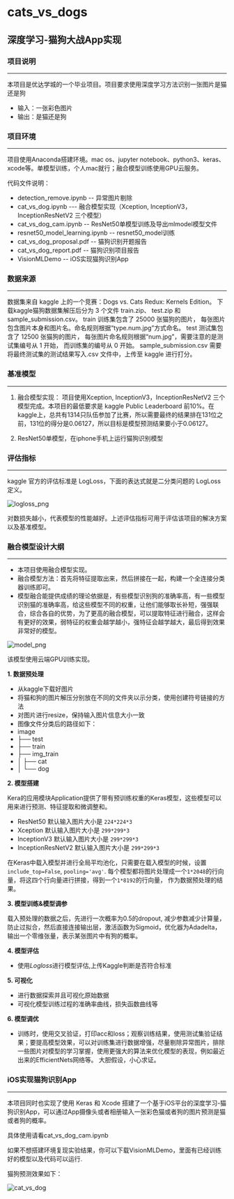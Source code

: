 # cats_vs_dogs
深度学习-猫狗大战App实现
---

### 项目说明
---

本项目是优达学城的一个毕业项目。项目要求使用深度学习方法识别一张图片是猫还是狗

- 输入：一张彩色图片
- 输出：是猫还是狗


### 项目环境
---
项目使用Anaconda搭建环境。mac os、jupyter notebook、python3、keras、xcode等。单模型训练，个人mac就行；融合模型训练使用GPU云服务。

代码文件说明：

- detection_remove.ipynb -- 异常图片剔除
- cat_vs_dog.ipynb --- 融合模型实现（Xception, InceptionV3，InceptionResNetV2 三个模型）
- cat_vs_dog_cam.ipynb -- ResNet50单模型训练及导出mlmodel模型文件
- resnet50_model_learning.ipynb -- resnet50_model训练
- cat_vs_dog_proposal.pdf -- 猫狗识别开题报告
- cat_vs_dog_report.pdf -- 猫狗识别项目报告
- VisionMLDemo -- iOS实现猫狗识别App

### 数据来源
---
数据集来自 kaggle 上的一个竞赛：Dogs vs. Cats Redux: Kernels Edition。
下载kaggle猫狗数据集解压后分为 3 个文件 train.zip、 test.zip 和 sample_submission.csv。
train 训练集包含了 25000 张猫狗的图片， 每张图片包含图片本身和图片名。命名规则根据“type.num.jpg”方式命名。
test 测试集包含了 12500 张猫狗的图片， 每张图片命名规则根据“num.jpg”，需要注意的是测试集编号从 1 开始， 而训练集的编号从 0 开始。
sample_submission.csv 需要将最终测试集的测试结果写入.csv 文件中，上传至 kaggle 进行打分。

### 基准模型
---

1. 融合模型实现：
项目使用Xception, InceptionV3，InceptionResNetV2 三个模型完成。本项目的最低要求是 kaggle Public Leaderboard 前10%。在kaggle上，总共有1314只队伍参加了比赛，所以需要最终的结果排在131位之前，131位的得分是0.06127，所以目标是模型预测结果要小于0.06127。

2. ResNet50单模型，在iphone手机上运行猫狗识别模型

### 评估指标
---

kaggle 官方的评估标准是 LogLoss，下面的表达式就是二分类问题的 LogLoss 定义。

 ![logloss_png](https://github.com/bjheweihua/cats_vs_dogs/blob/master/source/logloss.png "")

对数损失越小，代表模型的性能越好。上述评估指标可用于评估该项目的解决方案以及基准模型。

### 融合模型设计大纲
---
 - 本项目使用融合模型实现。
 - 融合模型方法：首先将特征提取出来，然后拼接在一起，构建一个全连接分类器训练即可。
 - 模型融合能提供成绩的理论依据是，有些模型识别狗的准确率高，有一些模型识别猫的准确率高，给这些模型不同的权重，让他们能够取长补短，强强联合，综合各自的优势，为了更高的融合模型，可以提取特征进行融合，这样会有更好的效果，弱特征的权重会越学越小，强特征会越学越大，最后得到效果非常好的模型。
 
 ![model_png](https://github.com/bjheweihua/cats_vs_dogs/blob/master/source/model.png "")

该模型使用云端GPU训练实现。

**1. 数据预处理**

- 从kaggle下载好图片
- 将猫和狗的图片解压分别放在不同的文件夹以示分类，使用创建符号链接的方法
- 对图片进行resize，保持输入图片信息大小一致
- 图像文件分类后的路径如下：
- image
- ├── test 
- ├── train 
- ├── img_train
- │   ├── cat 
- │   └── dog 

**2. 模型搭建**

Kera的应用模块Application提供了带有预训练权重的Keras模型，这些模型可以用来进行预测、特征提取和微调整和。

- ResNet50 默认输入图片大小是 `224*224*3`
- Xception 默认输入图片大小是 `299*299*3`
- InceptionV3 默认输入图片大小是 `299*299*3`
- InceptionResNetV2 默认输入图片大小是 `299*299*3`

在Keras中载入模型并进行全局平均池化，只需要在载入模型的时候，设置`include_top=False`, `pooling='avg'`. 每个模型都将图片处理成一个` 1*2048 `的行向量，将这四个行向量进行拼接，得到一个` 1*8192 `的行向量， 作为数据预处理的结果。


**3. 模型训练&模型调参**

载入预处理的数据之后，先进行一次概率为0.5的dropout, 减少参数减少计算量，防止过拟合，然后直接连接输出层，激活函数为Sigmoid，优化器为Adadelta，输出一个零维张量，表示某张图片中有狗的概率。

**4. 模型评估**

- 使用$Logloss$进行模型评估,上传Kaggle判断是否符合标准

**5. 可视化**

- 进行数据探索并且可视化原始数据
- 可视化模型训练过程的准确率曲线，损失函数曲线等

**6. 模型调优**

- 训练时，使用交叉验证，打印acc和loss；观察训练结果，使用测试集验证结果；要提高模型效果，可以对训练集进行数据增强，尽量剔除异常图片，排除一些图片对模型的学习掌握，使用更强大的算法来优化模型的表现，例如最近出来的EfficientNets网络等。 大胆假设，小心求证。


### iOS实现猫狗识别App
---
本项目同时也实现了使用 Keras 和 Xcode 搭建了一个基于iOS平台的深度学习-猫狗识别App，可以通过App摄像头或者相册输入一张彩色猫或者狗的图片预测是猫或者狗的概率。

具体使用请看cat_vs_dog_cam.ipynb

如果不想搭建环境复现实验结果，你可以下载VisionMLDemo，里面有已经训练好的模型以及代码可以运行.

猫狗预测效果如下：

![cat_vs_dog](https://github.com/bjheweihua/cats_vs_dogs/blob/master/source/cat_vs_dog_ios.gif "")
